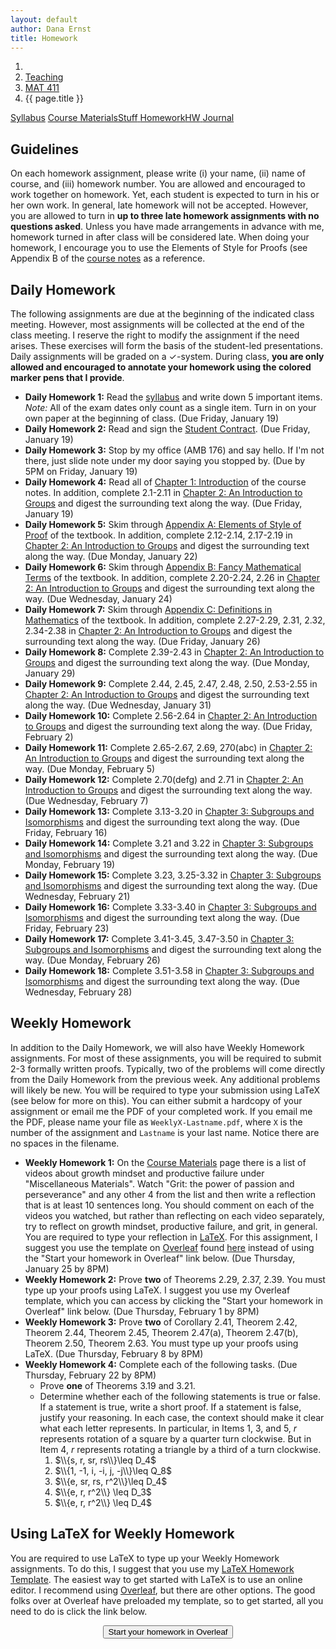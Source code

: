 ```yaml
---
layout: default
author: Dana Ernst
title: Homework
---
```


<ol class="breadcrumb">
  <li><a href="/"><i class="fa fa-home"></i></a></li>
  <li><a href="/teaching/">Teaching</a></li>
  <li><a href="/teaching/mat411s18">MAT 411</a></li>
  <li class="active">{{ page.title }}</li>
</ol>

<div class="row">
<div class="col-xs-12">
<div class="btn-group btn-group-justified">
<a class="btn btn-default btn-success" href="{{site.baseurl}}/teaching/mat411s18/syllabus/">Syllabus</a>
<a class="btn btn-default btn-primary" href="{{site.baseurl}}/teaching/mat411s18/materials/">
<span class="hidden-xs">Course Materials</span><span class="visible-xs">Stuff</span>
</a>
<a class="btn btn-default btn-warning" href="{{site.baseurl}}/teaching/mat411s18/homework/">
<span class="hidden-xs">Homework</span><span class="visible-xs">HW</span>
</a>
<a class="btn btn-default btn-info" href="{{site.baseurl}}/teaching/mat411s18/journal/">Journal</a>
</div>
</div>
</div>

## Guidelines ##
On each homework assignment, please write (i) your name, (ii) name of course, and (iii) homework number. You are allowed and encouraged to work together on homework. Yet, each student is expected to turn in his or her own work. In general, late homework will not be accepted. However, you are allowed to turn in **up to three late homework assignments with no questions asked**. Unless you have made arrangements in advance with me, homework turned in after class will be considered late. When doing your homework, I encourage you to use the Elements of Style for Proofs (see Appendix B of the [course notes]({{site.baseurl}}/teaching/mat411s18/materials/) as a reference.

## Daily Homework ##
The following assignments are due at the beginning of the indicated class meeting. However, most assignments will be collected at the end of the class meeting.  I reserve the right to modify the assignment if the need arises.  These exercises will form the basis of the student-led presentations.  Daily assignments will be graded on a $\checkmark$-system.  During class, **you are only allowed and encouraged to annotate your homework using the colored marker pens that I provide**.

- **Daily Homework 1:** Read the [syllabus]({{site.baseurl}}/teaching/mat411s18/syllabus/) and write down 5 important items.  *Note:*  All of the exam dates only count as a single item.  Turn in on your own paper at the beginning of class. (Due Friday, January 19)
- **Daily Homework 2:** Read and sign the [Student Contract]({{site.baseurl}}/teaching/StudentContract.pdf). (Due Friday, January 19)
- **Daily Homework 3:** Stop by my office (AMB 176) and say hello. If I'm not there, just slide note under my door saying you stopped by. (Due by 5PM on Friday, January 19)
- **Daily Homework 4:** Read all of [Chapter 1: Introduction]({{site.baseurl}}/teaching/mat411s18/Introduction.pdf) of the course notes.  In addition, complete 2.1-2.11 in [Chapter 2: An Introduction to Groups]({{site.baseurl}}/teaching/mat411s18/IntroGroups.pdf) and digest the surrounding text along the way. (Due Friday, January 19)
- **Daily Homework 5:** Skim through [Appendix A: Elements of Style of Proof]({{site.baseurl}}/teaching/mat411s18/ElementsOfStyle.pdf) of the textbook. In addition, complete 2.12-2.14, 2.17-2.19 in [Chapter 2: An Introduction to Groups]({{site.baseurl}}/teaching/mat411s18/IntroGroups.pdf) and digest the surrounding text along the way. (Due Monday, January 22)
- **Daily Homework 6:** Skim through [Appendix B: Fancy Mathematical Terms]({{site.baseurl}}/teaching/mat411s18/FancyMathematicalTerms.pdf) of the textbook. In addition, complete 2.20-2.24, 2.26 in [Chapter 2: An Introduction to Groups]({{site.baseurl}}/teaching/mat411s18/IntroGroups.pdf) and digest the surrounding text along the way. (Due Wednesday, January 24)
- **Daily Homework 7:** Skim through [Appendix C: Definitions in Mathematics]({{site.baseurl}}/teaching/mat411s18/Definitions.pdf) of the textbook. In addition, complete 2.27-2.29, 2.31, 2.32, 2.34-2.38 in [Chapter 2: An Introduction to Groups]({{site.baseurl}}/teaching/mat411s18/IntroGroups.pdf) and digest the surrounding text along the way. (Due Friday, January 26)
- **Daily Homework 8:** Complete 2.39-2.43 in [Chapter 2: An Introduction to Groups]({{site.baseurl}}/teaching/mat411s18/IntroGroups.pdf) and digest the surrounding text along the way. (Due Monday, January 29)
- **Daily Homework 9:** Complete 2.44, 2.45, 2.47, 2.48, 2.50, 2.53-2.55 in [Chapter 2: An Introduction to Groups]({{site.baseurl}}/teaching/mat411s18/IntroGroups.pdf) and digest the surrounding text along the way. (Due Wednesday, January 31)
- **Daily Homework 10:** Complete 2.56-2.64 in [Chapter 2: An Introduction to Groups]({{site.baseurl}}/teaching/mat411s18/IntroGroups.pdf) and digest the surrounding text along the way. (Due Friday, February 2)
- **Daily Homework 11:** Complete 2.65-2.67, 2.69, 270(abc) in [Chapter 2: An Introduction to Groups]({{site.baseurl}}/teaching/mat411s18/IntroGroups.pdf) and digest the surrounding text along the way. (Due Monday, February 5)
- **Daily Homework 12:** Complete 2.70(defg) and 2.71 in [Chapter 2: An Introduction to Groups]({{site.baseurl}}/teaching/mat411s18/IntroGroups.pdf) and digest the surrounding text along the way. (Due Wednesday, February 7)
- **Daily Homework 13:** Complete 3.13-3.20 in [Chapter 3: Subgroups and Isomorphisms]({{site.baseurl}}/teaching/mat411s18/SubgroupsIsomorphisms.pdf) and digest the surrounding text along the way. (Due Friday, February 16)
- **Daily Homework 14:** Complete 3.21 and 3.22 in [Chapter 3: Subgroups and Isomorphisms]({{site.baseurl}}/teaching/mat411s18/SubgroupsIsomorphisms.pdf) and digest the surrounding text along the way. (Due Monday, February 19)
- **Daily Homework 15:** Complete 3.23, 3.25-3.32 in [Chapter 3: Subgroups and Isomorphisms]({{site.baseurl}}/teaching/mat411s18/SubgroupsIsomorphisms.pdf) and digest the surrounding text along the way. (Due Wednesday, February 21)
- **Daily Homework 16:** Complete 3.33-3.40 in [Chapter 3: Subgroups and Isomorphisms]({{site.baseurl}}/teaching/mat411s18/SubgroupsIsomorphisms.pdf) and digest the surrounding text along the way. (Due Friday, February 23)
- **Daily Homework 17:** Complete 3.41-3.45, 3.47-3.50 in [Chapter 3: Subgroups and Isomorphisms]({{site.baseurl}}/teaching/mat411s18/SubgroupsIsomorphisms.pdf) and digest the surrounding text along the way. (Due Monday, February 26)
- **Daily Homework 18:** Complete 3.51-3.58 in [Chapter 3: Subgroups and Isomorphisms]({{site.baseurl}}/teaching/mat411s18/SubgroupsIsomorphisms.pdf) and digest the surrounding text along the way. (Due Wednesday, February 28)

## Weekly Homework ##
In addition to the Daily Homework, we will also have Weekly Homework assignments.  For most of these assignments, you will be required to submit 2-3 formally written proofs.  Typically, two of the problems will come directly from the Daily Homework from the previous week.  Any additional problems will likely be new.  You will be required to type your submission using LaTeX (see below for more on this).  You can either submit a hardcopy of your assignment or email me the PDF of your completed work. If you email me the PDF, please name your file as <code>WeeklyX-Lastname.pdf</code>, where <code>X</code> is the number of the assignment and <code>Lastname</code> is your last name.  Notice there are no spaces in the filename.

- **Weekly Homework 1:** On the [Course Materials]({{site.baseurl}}/teaching/mat411s18/materials/) page there is a list of videos about growth mindset and productive failure under "Miscellaneous Materials". Watch "Grit: the power of passion and perseverance" and any other 4 from the list and then write a reflection that is at least 10 sentences long. You should comment on each of the videos you watched, but rather than reflecting on each video separately, try to reflect on growth mindset, productive failure, and grit, in general. You are required to type your reflection in [LaTeX](https://en.wikipedia.org/wiki/LaTeX).  For this assignment, I suggest you use the template on [Overleaf](https://www.overleaf.com/) found [here](https://www.overleaf.com/latex/templates/thkxsshhbgdf/clone) instead of using the "Start your homework in Overleaf" link below. (Due Thursday, January 25 by 8PM)
- **Weekly Homework 2:** Prove **two** of Theorems 2.29, 2.37, 2.39. You must type up your proofs using LaTeX.  I suggest you use my Overleaf template, which you can access by clicking the "Start your homework in Overleaf" link below. (Due Thursday, February 1 by 8PM)
- **Weekly Homework 3:** Prove **two** of Corollary 2.41, Theorem 2.42, Theorem 2.44, Theorem 2.45, Theorem 2.47(a), Theorem 2.47(b), Theorem 2.50, Theorem 2.63. You must type up your proofs using LaTeX.  (Due Thursday, February 8 by 8PM)
- **Weekly Homework 4:** Complete each of the following tasks. (Due Thursday, February 22 by 8PM)
  - Prove **one** of Theorems 3.19 and 3.21.
  - Determine whether each of the following statements is true or false. If a statement is true, write a short proof. If a statement is false, justify your reasoning. In each case, the context should make it clear what each letter represents. In particular, in Items 1, 3, and 5, $r$ represents rotation of a square by a quarter turn clockwise. But in Item 4, $r$ represents rotating a triangle by a third of a turn clockwise.
      1. $\\{s, r, sr, rs\\}\leq D_4$
      2. $\\{1, -1, i, -i, j, -j\\}\leq Q_8$
      3. $\\{e, sr, rs, r^2\\}\leq D_4$
      4. $\\{e, r, r^2\\} \leq D_3$
      5. $\\{e, r, r^2\\} \leq D_4$

<!-- - **Weekly Homework 2:** Complete each of the following tasks. You are required to type your proofs using LaTeX.  You should email me the PDF of your completed work or turn in a hardcopy. (Due Thursday, September 21 by 8PM)
  - Prove any **two** of Theorems 4.6, 4.8, or 4.20.
  - Determine whether each of the following statements is true or false. If a statement is true, write a short proof. If a statement is false, justify your reasoning. In each case, the context should make it clear what each letter represents. In particular, in Items 1, 3, and 5, $r$ represents rotation of a square by a quarter turn clockwise. But in Item 4, $r$ represents rotating a triangle by a third of a turn clockwise.
      1. $\\{s, r, sr, rs\\}\leq D_4$
      2. $\\{1, -1, i, -i, j, -j\\}\leq Q_8$
      3. $\\{e, sr, rs, r^2\\}\leq D_4$
      4. $\\{e, r, r^2\\} \leq D_3$
      5. $\\{e, r, r^2\\} \leq D_4$
- **Weekly Homework 3:** Complete **two** of Problem 4.25, Theorem 5.24, and Theorem 5.25. (Due Tuesday, September 26 by 8PM)
- **Weekly Homework 4:** Suppose $G$ is a finite group such that $G=\langle g_1,\ldots, g_n\rangle$.  Consider the Cayley diagram for $G$ using $\\{g_1,\ldots,g_n\\}$ as a generating set.  Prove that for each $i$, if we follow a sequence of (forward) arrows corresponding to $g_i$ out of $e$, we eventually end up back at $e$. Also, prove **one** of Theorems 5.32(a), 5.32(b), or 5.61.  (Due Tuesday, October 10 by 8PM)
- **Weekly Homework 5:**  Prove **two** of Theorems 5.83-5.87. (Due Tuesday, October 17 by 8PM)
- **Weekly Homework 6:**  Prove **two** of Theorems 5.89, 5.90, 6.12, 6.20, 6.24. (Due Tuesday, October 24 by 8PM)
- **Weekly Homework 7:**  Prove **two** of Theorems 6.55, 6.74, 6.75. (Due Tuesday, November 14 by 8PM)
- **Weekly Homework 8:**  Prove **two** of Theorems 6.91, 6.96, 7.10, 7.13. (Due Tuesday, November 21 by 8PM) -->

## Using LaTeX for Weekly Homework ##
You are required to use LaTeX to type up your Weekly Homework assignments.  To do this, I suggest that you use my [LaTeX Homework Template](https://github.com/dcernst/MiscTeachingMaterials/blob/master/HWTemplate.tex).  The easiest way to get started with LaTeX is to use an online editor.  I recommend using [Overleaf](https://overleaf.com), but there are other options.  The good folks over at Overleaf have preloaded my template, so to get started, all you need to do is click the link below.

<center>
<form action="https://www.writelatex.com/docs" method="POST">
    <input type="hidden" name="template" value="danaernst-weekly_homework_x">
    <input type="submit" class="wl-submit" value="Start your homework in Overleaf">
  </form>
</center>

<br>
